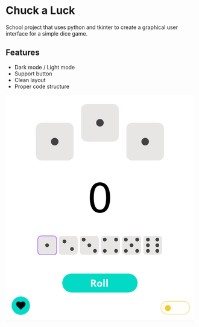 # Chuck a Luck

School project that uses python and tkinter to create a graphical user interface for
a simple dice game. 

## Features
- Dark mode / Light mode
- Support button
- Clean layout
- Proper code structure

![Overview image](https://raw.githubusercontent.com/DKolter/chuck_a_luck/main/assets/overview.png)
